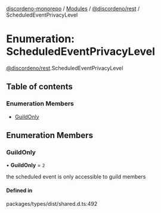 [discordeno-monorepo](../README.md) / [Modules](../modules.md) / [@discordeno/rest](../modules/discordeno_rest.md) / ScheduledEventPrivacyLevel

# Enumeration: ScheduledEventPrivacyLevel

[@discordeno/rest](../modules/discordeno_rest.md).ScheduledEventPrivacyLevel

## Table of contents

### Enumeration Members

- [GuildOnly](discordeno_rest.ScheduledEventPrivacyLevel.md#guildonly)

## Enumeration Members

### GuildOnly

• **GuildOnly** = `2`

the scheduled event is only accessible to guild members

#### Defined in

packages/types/dist/shared.d.ts:492
